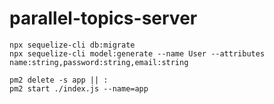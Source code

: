 # parallel-topics-server

```npx sequelize-cli db:migrate```  
```npx sequelize-cli model:generate --name User --attributes name:string,password:string,email:string```  

```
pm2 delete -s app || :
pm2 start ./index.js --name=app
```
